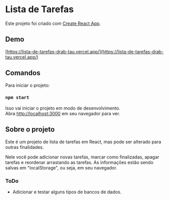 # Lista de Tarefas

Este projeto foi criado com [Create React App](https://github.com/facebook/create-react-app).

## Demo

[https://lista-de-tarefas-drab-tau.vercel.app/](https://lista-de-tarefas-drab-tau.vercel.app/)

## Comandos

Para iniciar o projeto:

### `npm start`

Isso vai iniciar o projeto em modo de desenvolvimento.\
Abra [http://localhost:3000](http://localhost:3000) em seu navegador para ver.

## Sobre o projeto

Este é um projeto de lista de tarefas em React, mas pode ser alterado para outras finalidades.

Nele você pode adicionar novas tarefas, marcar como finalizadas, apagar tarefas e reordenar arrastando as tarefas.
As informações estão sendo salvas em "localStorage", ou seja, em seu navegador.

### ToDo

- Adicionar e testar alguns tipos de bancos de dados.
